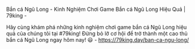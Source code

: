 Bắn cá Ngũ Long - Kinh Nghiệm Chơi Game Bắn cá Ngũ Long Hiệu Quả | 79king - 

Hãy cùng khám phá những kinh nghiệm chơi game bắn cá Ngũ Long hiệu quả của chúng tôi tại #79king! Đừng bỏ lỡ cơ hội để trở thành một cao thủ bắn cá Ngũ Long ngay hôm nay! 😃 - https://79king.day/ban-ca-ngu-long/
